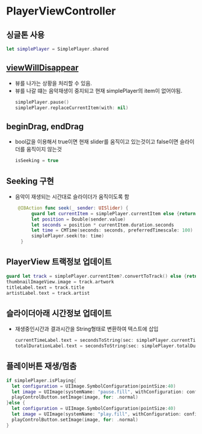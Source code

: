 #  PlayerViewController
## 싱글톤 사용
  ```swift
  let simplePlayer = SimplePlayer.shared
  ```

## [viewWillDisappear](https://developer.apple.com/documentation/uikit/uiviewcontroller/1621485-viewwilldisappear)
- 뷰를 나가는 상황을 처리할 수 있음.
- 뷰를 나갈 떄는 음악재생이 중지되고 현재 simplePlayer의 item이 없어야됨.
  ```swift
  simplePlayer.pause()
  simplePlayer.replaceCurrentItem(with: nil)
  ```
## beginDrag, endDrag
- bool값을 이용해서 true이면 현재 slider를 움직이고 있는것이고 false이면 슬라이더를 움직이지 않는것
  ```swift
  isSeeking = true
  ```
## Seeking 구현
- 음악이 재생되는 시간대로 슬라이더가 움직이도록 함
  ```swift
   @IBAction func seek(_ sender: UISlider) {
        guard let currentItem = simplePlayer.currentItem else {return}
        let position = Double(sender.value)
        let seconds = position * currentItem.duration.seconds
        let time = CMTime(seconds: seconds, preferredTimescale: 100)
        simplePlayer.seek(to: time)
    }
  ```
## PlayerView 트랙정보 업데이트
  ```swift
  guard let track = simplePlayer.currentItem?.convertToTrack() else {return}
  thumbnailImageView.image = track.artwork
  titleLabel.text = track.title
  artistLabel.text = track.artist
  ```
## 슬라이더아래 시간정보 업데이트
- 재생중인시간과 결과시간을 String형태로 변환하여 텍스트에 삽입
  ```swift
  currentTimeLabel.text = secondsToString(sec: simplePlayer.currentTime)
  totalDurationLabel.text = secondsToString(sec: simplePlayer.totalDurationTime)
  ```
## 플레이버튼 재생/멈춤
  ```swift
  if simplePlayer.isPlaying{
    let configuration = UIImage.SymbolConfiguration(pointSize:40)
    let image = UIImage(systemName: "pause.fill", withConfiguration: configuration)
    playControlButton.setImage(image, for: .normal)
  }else {
    let configuration = UIImage.SymbolConfiguration(pointSize:40)
    let image = UIImage(systemName: "play.fill", withConfiguration: configuration)
    playControlButton.setImage(image, for: .normal)
  }
  ```
  
